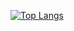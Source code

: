 [![Top Langs](https://github-readme-stats.vercel.app/api/top-langs/?username=mhint&count_private=true&show_icons=true&theme=github_dark&hide=html,css,scss,dockerfile&&layout=compact)](https://github.com/anuraghazra/github-readme-stats)
